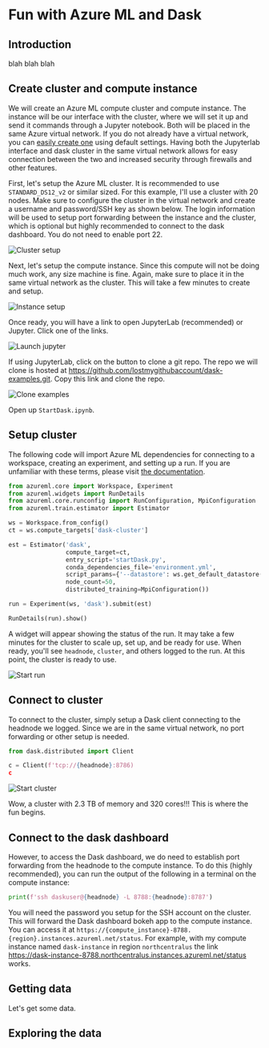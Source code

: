 # Fun with Azure ML and Dask 

## Introduction

blah blah blah

## Create cluster and compute instance

We will create an Azure ML compute cluster and compute instance. The instance will be our interface with the cluster, where we will set it up and send it commands through a Jupyter notebook. Both will be placed in the same Azure virtual network. If you do not already have a virtual network, you can [easily create one](https://docs.microsoft.com/azure/virtual-network/quick-create-portal#create-a-virtual-network) using default settings. Having both the Jupyterlab interface and dask cluster in the same virtual network allows for easy connection between the two and increased security through firewalls and other features. 

First, let's setup the Azure ML cluster. It is recommended to use `STANDARD_DS12_v2` or similar sized. For this example, I'll use a cluster with 20 nodes. Make sure to configure the cluster in the virtual network and create a username and password/SSH key as shown below. The login information will be used to setup port forwarding between the instance and the cluster, which is optional but highly recommended to connect to the dask dashboard. You do not need to enable port 22. 

![Cluster setup](media/cluster-setup.png)

Next, let's setup the compute instance. Since this compute will not be doing much work, any size machine is fine. Again, make sure to place it in the same virtual network as the cluster. This will take a few minutes to create and setup. 

![Instance setup](media/instance-setup.png)

Once ready, you will have a link to open JupyterLab (recommended) or Jupyter. Click one of the links.

![Launch jupyter](media/launch-jupyter.png)

If using JupyterLab, click on the button to clone a git repo. The repo we will clone is hosted at https://github.com/lostmygithubaccount/dask-examples.git. Copy this link and clone the repo. 

![Clone examples](media/clone-examples.jpg)

Open up `StartDask.ipynb`. 

## Setup cluster

The following code will import Azure ML dependencies for connecting to a workspace, creating an experiment, and setting up a run. If you are unfamiliar with these terms, please visit [the documentation](https://docs.microsoft.com/en-us/azure/machine-learning/service/concept-azure-machine-learning-architecture#workspaces).

```python
from azureml.core import Workspace, Experiment
from azureml.widgets import RunDetails
from azureml.core.runconfig import RunConfiguration, MpiConfiguration
from azureml.train.estimator import Estimator

ws = Workspace.from_config()
ct = ws.compute_targets['dask-cluster']

est = Estimator('dask', 
                compute_target=ct, 
                entry_script='startDask.py', 
                conda_dependencies_file='environment.yml', 
                script_params={'--datastore': ws.get_default_datastore()},
                node_count=50,
                distributed_training=MpiConfiguration())

run = Experiment(ws, 'dask').submit(est)

RunDetails(run).show()
```

A widget will appear showing the status of the run. It may take a few minutes for the cluster to scale up, set up, and be ready for use. When ready, you'll see `headnode`, `cluster`, and others logged to the run. At this point, the cluster is ready to use.  

![Start run](media/start-run.png)

## Connect to cluster

To connect to the cluster, simply setup a Dask client connecting to the headnode we logged. Since we are in the same virtual network, no port forwarding or other setup is needed. 

```python
from dask.distributed import Client

c = Client(f'tcp://{headnode}:8786)
c
```

![Start cluster](media/start-cluster.png)

Wow, a cluster with 2.3 TB of memory and 320 cores!!! This is where the fun begins.

## Connect to the dask dashboard

However, to access the Dask dashboard, we do need to establish port forwarding from the headnode to the compute instance. To do this (highly recommended), you can run the output of the following in a terminal on the compute instance:

```python
print(f'ssh daskuser@{headnode} -L 8788:{headnode}:8787')
```

You will need the password you setup for the SSH account on the cluster. This will forward the Dask dashboard bokeh app to the compute instance. You can access it at `https://{compute_instance}-8788.{region}.instances.azureml.net/status`. For example, with my compute instance named `dask-instance` in region `northcentralus` the link https://dask-instance-8788.northcentralus.instances.azureml.net/status works.

## Getting data

Let's get some data.

## Exploring the data

